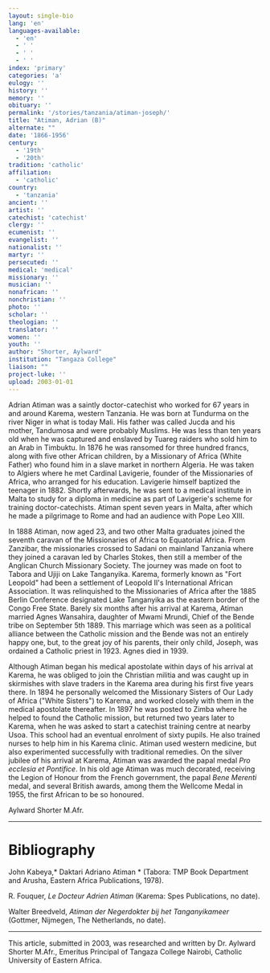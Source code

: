 ```yaml
---
layout: single-bio
lang: 'en'
languages-available:
  - 'en'
  - ' '
  - ' '
  - ' '
index: 'primary'
categories: 'a'
eulogy: ''
history: ''
memory: ''
obituary: ''
permalink: '/stories/tanzania/atiman-joseph/'
title: "Atiman, Adrian (B)"
alternate: ""
date: '1866-1956'
century:
  - '19th'
  - '20th'
tradition: 'catholic'
affiliation:
  - 'catholic'
country:
  - 'tanzania'
ancient: ''
artist: ''
catechist: 'catechist'
clergy: ''
ecumenist: ''
evangelist: ''
nationalist: ''
martyr: ''
persecuted: ''
medical: 'medical'
missionary: ''
musician: ''
nonafrican: ''
nonchristian: ''
photo: ''
scholar: ''
theologian: ''
translator: ''
women: ''
youth: ''
author: "Shorter, Aylward"
institution: "Tangaza College"
liaison: ""
project-luke: ''
upload: 2003-01-01
---
```




Adrian Atiman was a saintly doctor-catechist who worked for 67 years in and around Karema, western Tanzania. He was born at Tundurma on the river Niger in what is today Mali. His  father was called Jucda and his mother, Tandumosa and were probably Muslims. He was less than ten years old when he was captured and enslaved by Tuareg raiders who sold him to an Arab in Timbuktu. In 1876 he was ransomed for three hundred francs, along with five other African children, by a Missionary of Africa (White Father) who found him in a slave market in northern Algeria. He was taken to Algiers where he met Cardinal Lavigerie, founder of the Missionaries of Africa, who arranged for his education. Lavigerie himself baptized the teenager in 1882. Shortly afterwards, he was sent to a medical institute in Malta to study for a diploma in medicine as part of Lavigerie's scheme for training doctor-catechists. Atiman spent seven years in Malta, after which he made a pilgrimage to Rome and had an audience with Pope Leo XIII.

In 1888 Atiman, now aged 23, and two other Malta graduates joined the seventh caravan of the Missionaries of Africa to Equatorial Africa. From Zanzibar, the missionaries crossed to Sadani on mainland Tanzania where they joined a caravan led by Charles Stokes, then still a member of the Anglican Church Missionary Society. The journey was made on foot to Tabora and Ujiji on Lake Tanganyika. Karema, formerly known as "Fort Leopold" had been a settlement of  Leopold II's International African Association. It was relinquished to the Missionaries of Africa after the 1885 Berlin Conference designated Lake Tanganyika as the eastern border of the Congo Free State. Barely six months after his arrival at Karema, Atiman married Agnes Wansahira, daughter of Mwami Mrundi, Chief of the Bende tribe on September 5th 1889. This marriage which was seen as a political alliance between the Catholic mission and the Bende was not an entirely happy one, but, to the great joy of his parents, their only child, Joseph, was ordained a Catholic priest in 1923. Agnes died in 1939.

Although Atiman began his medical apostolate within days of his arrival at Karema, he was obliged to join the Christian militia and was caught up in skirmishes with slave traders in the Karema area during his first five years there. In 1894 he personally welcomed the Missionary Sisters of Our Lady of Africa ("White Sisters") to Karema, and worked closely with them in the medical apostolate thereafter. In 1897 he was posted to Zimba where he helped to found the Catholic mission, but returned two years later to Karema, when he was asked to start a catechist training centre at nearby Usoa. This school had an eventual enrolment of sixty pupils. He also trained nurses to help him in his Karema clinic. Atiman used western medicine, but also experimented successfully with traditional remedies. On the silver jubilee of his arrival at Karema, Atiman was awarded the papal medal *Pro ecclesia et Pontifice*. In his old age Atiman was much decorated, receiving the Legion of Honour from the French government, the papal *Bene Merenti* medal, and several British awards, among them the Wellcome Medal in 1955, the first African to be so honoured.

Aylward Shorter M.Afr.

---

# Bibliography

John Kabeya,* Daktari Adriano Atiman * (Tabora: TMP Book Department and Arusha, Eastern Africa Publications, 1978).

R. Fouquer, *Le Docteur Adrien Atiman* (Karema: Spes Publications, no date).

Walter Breedveld, *Atiman der Negerdokter bij het Tanganyikameer* (Gottmer, Nijmegen, The Netherlands, no date).

---

This article, submitted in 2003, was researched and written by Dr. Aylward Shorter M.Afr., Emeritus Principal of Tangaza College Nairobi, Catholic University of Eastern Africa.

